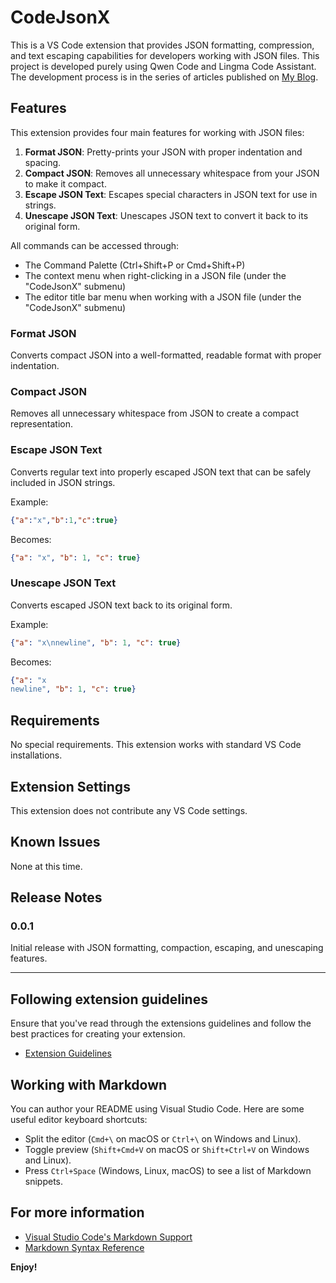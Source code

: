 
# CodeJsonX

This is a VS Code extension that provides JSON formatting, compression, and text escaping capabilities for developers working with JSON files. This project is developed purely using Qwen Code and Lingma Code Assistant. The development process is in the series of articles published on [My Blog](https://guimy.tech).

## Features

This extension provides four main features for working with JSON files:

1. **Format JSON**: Pretty-prints your JSON with proper indentation and spacing.
2. **Compact JSON**: Removes all unnecessary whitespace from your JSON to make it compact.
3. **Escape JSON Text**: Escapes special characters in JSON text for use in strings.
4. **Unescape JSON Text**: Unescapes JSON text to convert it back to its original form.

All commands can be accessed through:
- The Command Palette (Ctrl+Shift+P or Cmd+Shift+P)
- The context menu when right-clicking in a JSON file (under the "CodeJsonX" submenu)
- The editor title bar menu when working with a JSON file (under the "CodeJsonX" submenu)

### Format JSON
Converts compact JSON into a well-formatted, readable format with proper indentation.

### Compact JSON
Removes all unnecessary whitespace from JSON to create a compact representation.

### Escape JSON Text
Converts regular text into properly escaped JSON text that can be safely included in JSON strings.

Example:
```json
{"a":"x","b":1,"c":true}
```
Becomes:
```json
{"a": "x", "b": 1, "c": true}
```

### Unescape JSON Text
Converts escaped JSON text back to its original form.

Example:
```json
{"a": "x\nnewline", "b": 1, "c": true}
```
Becomes:
```json
{"a": "x
newline", "b": 1, "c": true}
```

## Requirements

No special requirements. This extension works with standard VS Code installations.

## Extension Settings

This extension does not contribute any VS Code settings.

## Known Issues

None at this time.

## Release Notes

### 0.0.1

Initial release with JSON formatting, compaction, escaping, and unescaping features.

---

## Following extension guidelines

Ensure that you've read through the extensions guidelines and follow the best practices for creating your extension.

* [Extension Guidelines](https://code.visualstudio.com/api/references/extension-guidelines)

## Working with Markdown

You can author your README using Visual Studio Code. Here are some useful editor keyboard shortcuts:

* Split the editor (`Cmd+\` on macOS or `Ctrl+\` on Windows and Linux).
* Toggle preview (`Shift+Cmd+V` on macOS or `Shift+Ctrl+V` on Windows and Linux).
* Press `Ctrl+Space` (Windows, Linux, macOS) to see a list of Markdown snippets.

## For more information

* [Visual Studio Code's Markdown Support](http://code.visualstudio.com/docs/languages/markdown)
* [Markdown Syntax Reference](https://help.github.com/articles/markdown-basics/)

**Enjoy!**

